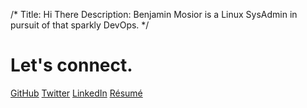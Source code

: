 /*
Title: Hi There
Description: Benjamin Mosior is a Linux SysAdmin in pursuit of that sparkly DevOps.
*/


<h1 class="splash-head">Let's connect.</h1>
<p class="splash-subhead">
    
</p>
<p>
    <a target="_blank" href="https://github.com/bemosior/" class="pure-button pure-button-primary"><i class="fa fa-github"></i>GitHub</a>
    <a target="_blank" href="https://twitter.com/BenjaminMosior" class="pure-button pure-button-primary"><i class="fa fa-twitter"></i>Twitter</a>
    <a target="_blank" href="https://www.linkedin.com/pub/benjamin-mosior/49/352/826/" class="pure-button pure-button-primary"><i class="fa fa-linkedin-square"></i>LinkedIn</a>
    <a target="_blank" href="/themes/bmosior.com/Resume-Mosior.pdf" class="pure-button pure-button-primary"><i class="fa fa-file"></i>Résumé</a>
</p>
